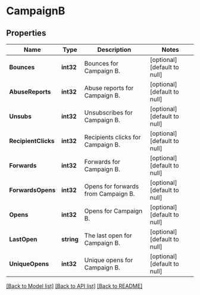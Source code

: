 # CampaignB

## Properties
Name | Type | Description | Notes
------------ | ------------- | ------------- | -------------
**Bounces** | **int32** | Bounces for Campaign B. | [optional] [default to null]
**AbuseReports** | **int32** | Abuse reports for Campaign B. | [optional] [default to null]
**Unsubs** | **int32** | Unsubscribes for Campaign B. | [optional] [default to null]
**RecipientClicks** | **int32** | Recipients clicks for Campaign B. | [optional] [default to null]
**Forwards** | **int32** | Forwards for Campaign B. | [optional] [default to null]
**ForwardsOpens** | **int32** | Opens for forwards from Campaign B. | [optional] [default to null]
**Opens** | **int32** | Opens for Campaign B. | [optional] [default to null]
**LastOpen** | **string** | The last open for Campaign B. | [optional] [default to null]
**UniqueOpens** | **int32** | Unique opens for Campaign B. | [optional] [default to null]

[[Back to Model list]](../README.md#documentation-for-models) [[Back to API list]](../README.md#documentation-for-api-endpoints) [[Back to README]](../README.md)

